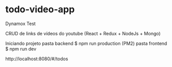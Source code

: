# todo-video-app
Dynamox Test

CRUD de links de vídeos do youtube (React + Redux + NodeJs + Mongo)

Iniciando projeto
pasta backend  $ npm run production  (PM2)
pasta frontend $ npm run dev 

http://localhost:8080/#/todos

